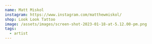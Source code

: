 ```yaml
---
name: Matt Miskol
instagram: https://www.instagram.com/matthewmiskol/
shop: Look Look Tattoo
image: /assets/images/screen-shot-2023-01-18-at-5.12.00-pm.png
tags:
  - artist
---
```

